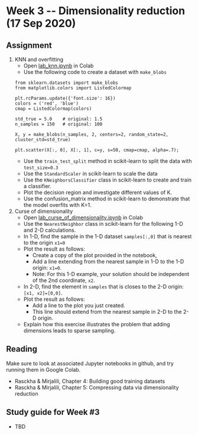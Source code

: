 
# Week 3 -- Dimensionality reduction (17 Sep 2020)

## Assignment

1. KNN and overfitting
    * Open [lab_knn.ipynb](https://github.com/umbcdata602/fall2020/blob/master/lab_knn.ipynb) in Colab
    * Use the following code to create a dataset with `make_blobs`
    ```
    from sklearn.datasets import make_blobs
    from matplotlib.colors import ListedColormap

    plt.rcParams.update({'font.size': 16})
    colors = ('red', 'blue')
    cmap = ListedColormap(colors)

    std_true = 5.0    # original: 1.5
    n_samples = 150   # original: 100

    X, y = make_blobs(n_samples, 2, centers=2, random_state=2, cluster_std=std_true)

    plt.scatter(X[:, 0], X[:, 1], c=y, s=50, cmap=cmap, alpha=.7);
    ```
    * Use the `train_test_split` method in scikit-learn to split the data with `test_size=0.3`
    * Use the `StandardScaler` in scikit-learn to scale the data
    * Use the `KNeighborsClassifier` class in scikit-learn to create and train a classifier. 
    * Plot the decision region and investigate different values of K.
    * Use the confusion_matrix method in scikit-learn to demonstrate that the model overfits with K=1.
2. Curse of dimensionality
    * Open [lab_curse_of_dimensionality.ipynb](https://github.com/umbcdata602/fall2020/blob/master/lab_curse_of_dimensionality.ipynb) in Colab
    * Use the `NearestNeighbor` class in scikit-learn for the following 1-D and 2-D calculations.
    * In 1-D, find the sample in the 1-D dataset `samples[:,0]` that is nearest to the origin `x1=0`
    * Plot the result as follows:
        * Create a copy of the plot provided in the notebook, 
        * Add a line extending from the nearest sample in 1-D to the 1-D origin: `x1=0`.
        * Note: For this 1-D example, your solution should be independent of the 2nd coordinate, `x2`.
    * In 2-D, find the element in `samples` that is closes to the 2-D origin: `[x1, x2]=[0,0]`.
    * Plot the result as follows:
        * Add a line to the plot you just created.
        * This line should extend from the nearest sample in 2-D to the 2-D origin.
    * Explain how this exercise illustrates the problem that adding dimensions leads to sparse sampling.

## Reading

Make sure to look at associated Jupyter notebooks in github, and try running them in Google Colab.

* Rasckha & Mirjalili, Chapter 4: Building good training datasets
* Rasckha & Mirjalili, Chapter 5: Compressing data via dimensionality reduction

## Study guide for Week #3

* TBD
